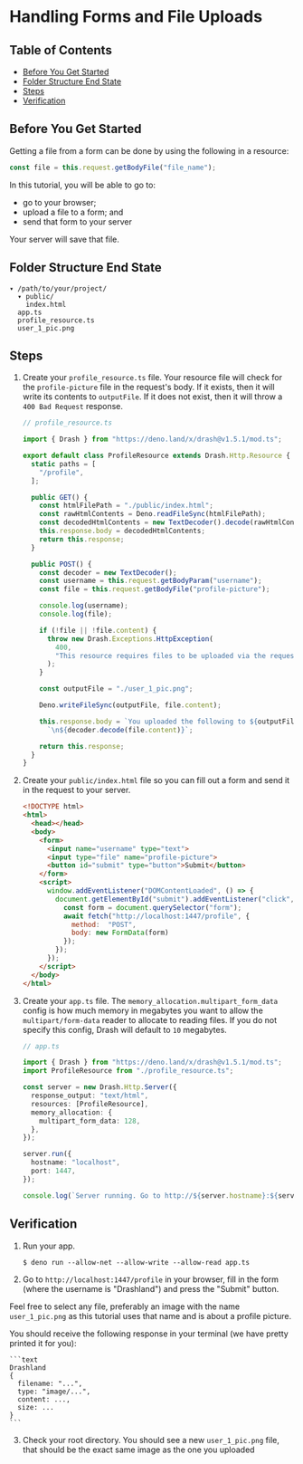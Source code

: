 # Handling Forms and File Uploads

## Table of Contents

- [Before You Get Started](#before-you-get-started)
- [Folder Structure End State](#folder-structure-end-state)
- [Steps](#steps)
- [Verification](#verification)

## Before You Get Started

Getting a file from a form can be done by using the following in a resource:

```typescript
const file = this.request.getBodyFile("file_name");
```

In this tutorial, you will be able to go to:

- go to your browser;
- upload a file to a form; and
- send that form to your server

Your server will save that file.

## Folder Structure End State

```text
▾ /path/to/your/project/
  ▾ public/
    index.html
  app.ts
  profile_resource.ts
  user_1_pic.png
```

## Steps

1. Create your `profile_resource.ts` file. Your resource file will check for the
   `profile-picture` file in the request's body. If it exists, then it will
   write its contents to `outputFile`. If it does not exist, then it will throw
   a `400 Bad Request` response.

    ```typescript
    // profile_resource.ts

    import { Drash } from "https://deno.land/x/drash@v1.5.1/mod.ts";

    export default class ProfileResource extends Drash.Http.Resource {
      static paths = [
        "/profile",
      ];

      public GET() {
        const htmlFilePath = "./public/index.html";
        const rawHtmlContents = Deno.readFileSync(htmlFilePath);
        const decodedHtmlContents = new TextDecoder().decode(rawHtmlContents);
        this.response.body = decodedHtmlContents;
        return this.response;
      }

      public POST() {
        const decoder = new TextDecoder();
        const username = this.request.getBodyParam("username");
        const file = this.request.getBodyFile("profile-picture");

        console.log(username);
        console.log(file);

        if (!file || !file.content) {
          throw new Drash.Exceptions.HttpException(
            400,
            "This resource requires files to be uploaded via the request body.",
          );
        }

        const outputFile = "./user_1_pic.png";

        Deno.writeFileSync(outputFile, file.content);

        this.response.body = `You uploaded the following to ${outputFile}: ` +
          `\n${decoder.decode(file.content)}`;

        return this.response;
      }
    }
    ```

2. Create your `public/index.html` file so you can fill out a form and send it
   in the request to your server.

    ```html
    <!DOCTYPE html>
    <html>
      <head></head>
      <body>
        <form>
          <input name="username" type="text">
          <input type="file" name="profile-picture">
          <button id="submit" type="button">Submit</button>
        </form>
        <script>
          window.addEventListener("DOMContentLoaded", () => {
            document.getElementById("submit").addEventListener("click", async () => {
              const form = document.querySelector("form");
              await fetch("http://localhost:1447/profile", {
                method:  "POST",
                body: new FormData(form)
              });
            });
          });
        </script>
      </body>
    </html>
    ```

3. Create your `app.ts` file. The `memory_allocation.multipart_form_data` config
   is how much memory in megabytes you want to allow the `multipart/form-data`
   reader to allocate to reading files. If you do not specify this config, Drash
   will default to `10` megabytes.

    ```typescript
    // app.ts

    import { Drash } from "https://deno.land/x/drash@v1.5.1/mod.ts";
    import ProfileResource from "./profile_resource.ts";

    const server = new Drash.Http.Server({
      response_output: "text/html",
      resources: [ProfileResource],
      memory_allocation: {
        multipart_form_data: 128,
      },
    });

    server.run({
      hostname: "localhost",
      port: 1447,
    });

    console.log(`Server running. Go to http://${server.hostname}:${server.port}.`);
    ```

## Verification

1. Run your app.

    ```shell
    $ deno run --allow-net --allow-write --allow-read app.ts
    ```

2. Go to `http://localhost:1447/profile` in your browser, fill in the form
   (where the username is "Drashland") and press the "Submit" button.

Feel free to select any file, preferably an image with the name `user_1_pic.png`
as this tutorial uses that name and is about a profile picture.

You should receive the following response in your terminal (we have pretty
printed it for you):

    ```text
    Drashland
    {
      filename: "...",
      type: "image/...",
      content: ...,
      size: ...
    }
    ```

3. Check your root directory. You should see a new `user_1_pic.png` file, that
   should be the exact same image as the one you uploaded
